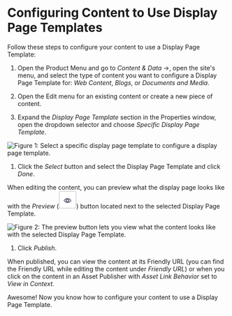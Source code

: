 # Configuring Content to Use Display Page Templates

Follow these steps to configure your content to use a Display Page Template:

1. Open the Product Menu and go to *Content & Data* &rarr;, open the site's menu, and select the type of content you want to configure a Display Page Template for: *Web Content*, *Blogs*, or *Documents and Media*.

1. Open the Edit menu for an existing content or create a new piece of content.

1. Expand the *Display Page Template* section in the Properties window, open the dropdown selector and choose *Specific Display Page Template*.

  ![Figure 1: Select a specific display page template to configure a display page template.](./configuring-content-to-use-display-page-templates/images/01.png)

1. Click the *Select* button and select the Display Page Template and click *Done*.

  When editing the content, you can preview what the display page looks like with the *Preview* (![Preview Template](../../images/icon-preview.png)) button located next to the selected Display Page Template.

  ![Figure 2: The preview button lets you view what the content looks like with the selected Display Page Template.](./configuring-content-to-use-display-page-templates/images/02.png)

1. Click *Publish*.

When published, you can view the content at its Friendly URL (you can find the Friendly URL while editing the content under *Friendly URL*) or when you click on the content in an Asset Publisher with *Asset Link Behavior* set to *View in Context*.

Awesome! Now you know how to configure your content to use a Display Page Template.